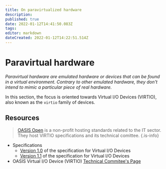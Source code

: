 ```yaml
---
title: On paravirtualized hardware
description: 
published: true
date: 2022-01-12T14:41:50.083Z
tags: 
editor: markdown
dateCreated: 2022-01-12T14:22:51.514Z
---
```


# Paravirtual hardware

*Paravirtual hardware are emulated hardware or devices that can be found in a virtual environment. Contrary to other emulated hardware, they don't intend to mimic a particular piece of real hardware.*

In this section, the focus is oriented towards Virtual I/O Devices (VIRTIO), also known as the `virtio` family of devices.



## Resources

> [OASIS Open](https://www.oasis-open.org/org/) is a non-profit hosting standards related to the IT sector. They host VIRTIO specifications and its technical comittee. 
{.is-info}

* Specifications
	* [Version 1.0](https://docs.oasis-open.org/virtio/virtio/v1.0/virtio-v1.0.html) of the specification for Virtual I/O Devices
	* [Version 1.1](https://docs.oasis-open.org/virtio/virtio/v1.1/csprd01/virtio-v1.1-csprd01.html) of the specification for Virtual I/O Devices
* OASIS Virtual I/O Device (VIRTIO) [Technical Commitee's Page](https://www.oasis-open.org/committees/tc_home.php?wg_abbrev=virtio)
